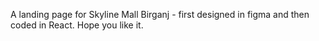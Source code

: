 A landing page for Skyline Mall Birganj - first designed in figma and then coded in React. Hope you like it.
